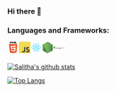 ### Hi there 👋

<!--
**SalithaUCSC/SalithaUCSC** is a ✨ _special_ ✨ repository because its `README.md` (this file) appears on your GitHub profile.

Here are some ideas to get you started:

- 🔭 I’m currently working on ...
- 🌱 I’m currently learning ...
- 👯 I’m looking to collaborate on ...
- 🤔 I’m looking for help with ...
- 💬 Ask me about ...
- 📫 How to reach me: ...
- 😄 Pronouns: ...
- ⚡ Fun fact: ...
-->

### Languages and Frameworks:

[<img align="left" alt="HTML5" width="26px" src="https://raw.githubusercontent.com/github/explore/80688e429a7d4ef2fca1e82350fe8e3517d3494d/topics/html/html.png" />][htmlposts]
[<img align="left" alt="JavaScript" width="26px" src="https://raw.githubusercontent.com/github/explore/80688e429a7d4ef2fca1e82350fe8e3517d3494d/topics/javascript/javascript.png" />][jsposts]
[<img align="left" alt="React" width="26px" src="https://raw.githubusercontent.com/github/explore/80688e429a7d4ef2fca1e82350fe8e3517d3494d/topics/react/react.png" />][reactposts]
[<img align="left" alt="Node.js" width="26px" src="https://raw.githubusercontent.com/github/explore/80688e429a7d4ef2fca1e82350fe8e3517d3494d/topics/nodejs/nodejs.png" />][nodeposts]
[<img align="left" alt="MongoDB" width="26px" src="https://raw.githubusercontent.com/github/explore/80688e429a7d4ef2fca1e82350fe8e3517d3494d/topics/mongodb/mongodb.png" />][mongoposts]

<br />
<br />

[![Salitha's github stats](https://github-readme-stats.vercel.app/api?username=SalithaUCSC)](https://github.com/anuraghazra/github-readme-stats)

[![Top Langs](https://github-readme-stats.vercel.app/api/top-langs/?username=SalithaUCSC&layout=compact)](https://github.com/anuraghazra/github-readme-stats)

[htmlposts]: https://salitha94.blogspot.com/search?q=html
[javaposts]: https://salitha94.blogspot.com/search/label/Java
[jsposts]: https://salitha94.blogspot.com/search?q=javascript
[angularposts]: https://salitha94.blogspot.com/search/label/Angular
[reactposts]: https://salitha94.blogspot.com/search/label/ReactJS
[laravelposts]: https://salitha94.blogspot.com/search/label/Laravel
[mongoposts]: https://salitha94.blogspot.com/search/label/MongoDB
[nodeposts]: https://salitha94.blogspot.com/search/label/Express
<!-- []: https://salitha94.blogspot.com/search/label/MongoDBhttps://salitha94.blogspot.com/search/label/Express -->


<!--### 📕 Latest Blog Posts

<!-- BLOG-POST-LIST:START -->
<!-- BLOG-POST-LIST:END -->

